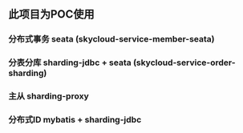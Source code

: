 ## 此项目为POC使用

### 分布式事务 seata (skycloud-service-member-seata)

### 分表分库  sharding-jdbc + seata (skycloud-service-order-sharding)

### 主从   sharding-proxy

### 分布式ID mybatis + sharding-jdbc
